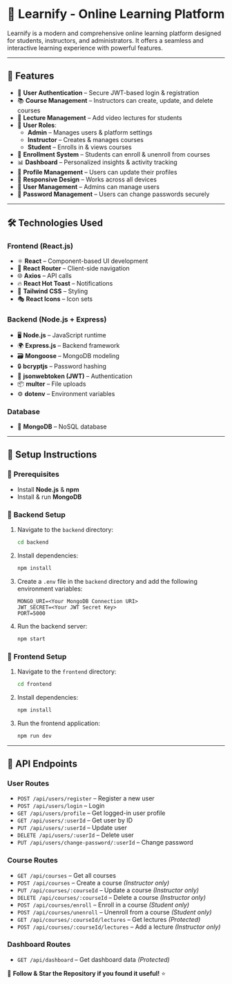 # 🚀 Learnify - Online Learning Platform  

Learnify is a modern and comprehensive online learning platform designed for students, instructors, and administrators. It offers a seamless and interactive learning experience with powerful features.  

---

## 🌟 Features  

- 🔐 **User Authentication** – Secure JWT-based login & registration  
- 📚 **Course Management** – Instructors can create, update, and delete courses  
- 🎥 **Lecture Management** – Add video lectures for students  
- 👥 **User Roles**:  
  - **Admin** – Manages users & platform settings  
  - **Instructor** – Creates & manages courses  
  - **Student** – Enrolls in & views courses  
- 📝 **Enrollment System** – Students can enroll & unenroll from courses  
- 📊 **Dashboard** – Personalized insights & activity tracking  
- 🔄 **Profile Management** – Users can update their profiles  
- 🎨 **Responsive Design** – Works across all devices  
- 👤 **User Management** – Admins can manage users  
- 🔑 **Password Management** – Users can change passwords securely  

---

## 🛠️ Technologies Used  

### **Frontend (React.js)**  
- ⚛️ **React** – Component-based UI development  
- 🚀 **React Router** – Client-side navigation  
- 🌐 **Axios** – API calls  
- 🔥 **React Hot Toast** – Notifications  
- 🎨 **Tailwind CSS** – Styling  
- 🎭 **React Icons** – Icon sets  

### **Backend (Node.js + Express)**  
- 🖥️ **Node.js** – JavaScript runtime  
- 🌍 **Express.js** – Backend framework  
- 🗃️ **Mongoose** – MongoDB modeling  
- 🔒 **bcryptjs** – Password hashing  
- 🔑 **jsonwebtoken (JWT)** – Authentication  
- 📦 **multer** – File uploads  
- ⚙️ **dotenv** – Environment variables   

### **Database**  
- 🏢 **MongoDB** – NoSQL database  

---

## 🚀 Setup Instructions  

### 🔧 **Prerequisites**  
- Install **Node.js** & **npm**  
- Install & run **MongoDB**  

### 🎯 **Backend Setup**  

1. Navigate to the `backend` directory:  
    ```bash
    cd backend
    ```

2. Install dependencies:  
    ```bash
    npm install
    ```

3. Create a `.env` file in the `backend` directory and add the following environment variables:  
    ```env
    MONGO_URI=<Your MongoDB Connection URI>
    JWT_SECRET=<Your JWT Secret Key>
    PORT=5000
    ```

4. Run the backend server:  
    ```bash
    npm start
    ```

### 🎨 **Frontend Setup**  

1. Navigate to the `frontend` directory:  
    ```bash
    cd frontend
    ```

2. Install dependencies:  
    ```bash
    npm install
    ```

3. Run the frontend application:  
    ```bash
    npm run dev
    ```

---

## 🔗 API Endpoints  

### **User Routes**  
- `POST /api/users/register` – Register a new user  
- `POST /api/users/login` – Login  
- `GET /api/users/profile` – Get logged-in user profile  
- `GET /api/users/:userId` – Get user by ID  
- `PUT /api/users/:userId` – Update user  
- `DELETE /api/users/:userId` – Delete user  
- `PUT /api/users/change-password/:userId` – Change password  

### **Course Routes**  
- `GET /api/courses` – Get all courses  
- `POST /api/courses` – Create a course *(Instructor only)*  
- `PUT /api/courses/:courseId` – Update a course *(Instructor only)*  
- `DELETE /api/courses/:courseId` – Delete a course *(Instructor only)*  
- `POST /api/courses/enroll` – Enroll in a course *(Student only)*  
- `POST /api/courses/unenroll` – Unenroll from a course *(Student only)*  
- `GET /api/courses/:courseId/lectures` – Get lectures *(Protected)*  
- `POST /api/courses/:courseId/lectures` – Add a lecture *(Instructor only)*  

### **Dashboard Routes**  
- `GET /api/dashboard` – Get dashboard data *(Protected)*  


🔗 **Follow & Star the Repository if you found it useful!** ⭐
